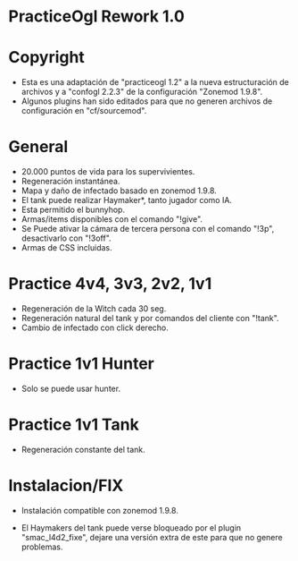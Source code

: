 # PracticeOgl Rework 1.0

# Copyright

- Esta es una adaptación de "practiceogl 1.2" a la nueva estructuración de archivos y a "confogl 2.2.3" de la configuración "Zonemod 1.9.8".
- Algunos plugins han sido editados para que no generen archivos de configuración en "cf/sourcemod".

# General
- 20.000 puntos de vida para los supervivientes.
- Regeneración instantánea.
- Mapa y daño de infectado basado en zonemod 1.9.8.
- El tank puede realizar Haymaker*, tanto jugador como IA.
- Esta permitido el bunnyhop.
- Armas/items disponibles con el comando "!give".
- Se Puede ativar la cámara de tercera persona con el comando "!3p", desactivarlo con "!3off".
- Armas de CSS incluidas.

# Practice 4v4, 3v3, 2v2, 1v1
- Regeneración de la Witch cada 30 seg.
- Regeneración natural del tank y por comandos del cliente con "!tank".
- Cambio de infectado con click derecho.

# Practice 1v1 Hunter 
- Solo se puede usar hunter.

# Practice 1v1 Tank
- Regeneración constante del tank.

# Instalacion/FIX
- Instalación compatible con zonemod 1.9.8.
* El Haymakers del tank puede verse bloqueado por el plugin "smac_l4d2_fixe", dejare una versión extra de este para que no genere problemas.
